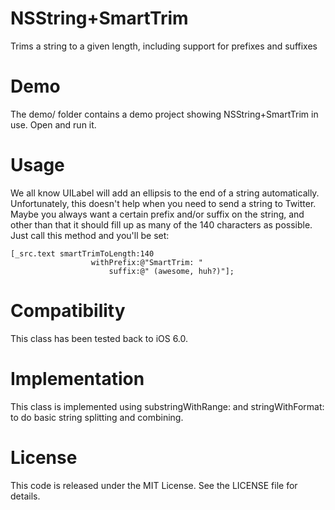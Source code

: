NSString+SmartTrim
==================

Trims a string to a given length, including support for prefixes and suffixes

Demo
====

The demo/ folder contains a demo project showing NSString+SmartTrim in
use. Open and run it.

Usage
=====

We all know UILabel will add an ellipsis to the end of a string
automatically. Unfortunately, this doesn't help when you need to send
a string to Twitter. Maybe you always want a certain prefix and/or
suffix on the string, and other than that it should fill up as many of
the 140 characters as possible. Just call this method and you'll be set:

	[_src.text smartTrimToLength:140
	                  withPrefix:@"SmartTrim: "
	                      suffix:@" (awesome, huh?)"];

Compatibility
=============

This class has been tested back to iOS 6.0.

Implementation
==============

This class is implemented using substringWithRange: and
stringWithFormat: to do basic string splitting and combining.

License
=======

This code is released under the MIT License. See the LICENSE file for
details.